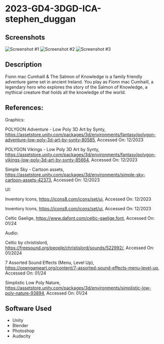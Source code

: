 # 2023-GD4-3DGD-ICA-stephen_duggan

## Screenshots

![Screenshot #1](https://github.com/sduggan23/2023-GD4-3DGD-ICA-stephen_duggan/assets/93271806/7936964c-fe66-40ee-9199-40d8214eb902)
![Screenshot #2](https://github.com/sduggan23/2023-GD4-3DGD-ICA-stephen_duggan/assets/93271806/80d94b46-a6db-429d-a7ef-97fc73c4bb1c)
![Screenshot #3](https://github.com/sduggan23/2023-GD4-3DGD-ICA-stephen_duggan/assets/93271806/869ef181-c2a0-45d0-84ea-8414e88054bc)

## Description

Fionn mac Cumhaill & The Salmon of Knowledge is a family friendly adventure game set in ancient Ireland. You play as Fionn mac Cumhaill, a legendary hero who explores the story of the Salmon of Knowledge, a mythical creature that holds all the knowledge of the world.

## References:

Graphics:

POLYGON Adventure - Low Poly 3D Art by Synty, https://assetstore.unity.com/packages/3d/environments/fantasy/polygon-adventure-low-poly-3d-art-by-synty-80585, Accessed On: 12/2023

POLYGON Vikings - Low Poly 3D Art by Synty, https://assetstore.unity.com/packages/3d/environments/fantasy/polygon-vikings-low-poly-3d-art-by-synty-85664, Accessed On: 12/2023

Simple Sky - Cartoon assets, https://assetstore.unity.com/packages/3d/environments/simple-sky-cartoon-assets-42373, Accessed On: 12/2023

UI:

Inventory Icons, https://icons8.com/icons/set/ui, Accessed On: 12/2023

Inventory Icons, https://icons8.com/icons/set/ui, Accessed On: 12/2023

Celtic Gaelige, https://www.dafont.com/celtic-gaelige.font, Accessed On: 01/24

Audio:

Celtic by christislord, https://freesound.org/people/christislord/sounds/522992/, Accessed On: 01/2024

7 Assorted Sound Effects (Menu, Level Up), https://opengameart.org/content/7-assorted-sound-effects-menu-level-up, Accessed On: 01/24

Simplistic Low Poly Nature, https://assetstore.unity.com/packages/3d/environments/simplistic-low-poly-nature-93894, Accessed On: 01/24

## Software Used

- Unity
- Blender
- Photoshop
- Audacity

